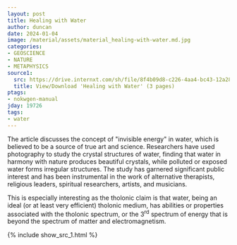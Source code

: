 ```yaml
---
layout: post
title: Healing with Water
author: duncan
date: 2024-01-04
image: /material/assets/material_healing-with-water.md.jpg
categories:
- GEOSCIENCE
- NATURE
- METAPHYSICS
source1:
  src: https://drive.internxt.com/sh/file/8f4b09d8-c226-4aa4-bc43-12a28c50e3de/939d4043e0208b614dbee690c4100d0142124865a40d8455fc46143c4151197c
  title: View/Download 'Healing with Water' (3 pages)
ptags:
- nokwgen-manual
jday: 19726
tags:
- water
---
```


The article discusses the concept of "invisible energy" in water, which is believed to be a source of true art and science. Researchers have used photography to study the crystal structures of water, finding that water in harmony with nature produces beautiful crystals, while polluted or exposed water forms irregular structures. The study has garnered significant public interest and has been instrumental in the work of alternative therapists, religious leaders, spiritual researchers, artists, and musicians.

<!--more-->

This is especially interesting as the tholonic claim is that water, being an ideal (or at least very efficient) tholonic medium, has abilities or properties associated with the tholonic spectrum, or the 3<sup>rd</sup> spectrum of energy that is beyond the spectrum of matter and electromagnetism.

{% include show_src_1.html %}
